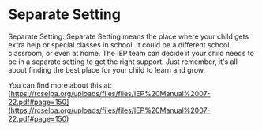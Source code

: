 # Separate Setting
Separate Setting: Separate Setting means the place where your child gets extra help or special classes in school. It could be a different school, classroom, or even at home. The IEP team can decide if your child needs to be in a separate setting to get the right support. Just remember, it's all about finding the best place for your child to learn and grow.

You can find more about this at: [https://rcselpa.org/uploads/files/files/IEP%20Manual%2007-22.pdf#page=150](https://rcselpa.org/uploads/files/files/IEP%20Manual%2007-22.pdf#page=150)
